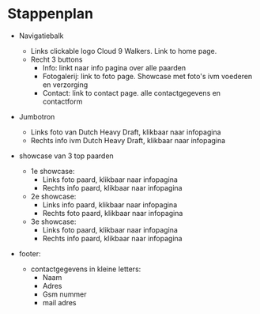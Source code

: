 # Stappenplan  
  
* Navigatiebalk
    * Links clickable logo Cloud 9 Walkers. Link to home page.
    * Recht 3 buttons
        * Info: linkt naar info pagina over alle paarden  
        * Fotogalerij: link to foto page. Showcase met foto's ivm voederen en verzorging  
        * Contact: link to contact page. alle contactgegevens en contactform  
  
* Jumbotron
    * Links foto van Dutch Heavy Draft, klikbaar naar infopagina
    * Rechts info ivm Dutch Heavy Draft, klikbaar naar infopagina
  
* showcase van 3 top paarden
    * 1e showcase:
        * Links foto paard, klikbaar naar infopagina
        * Rechts info paard, klikbaar naar infopagina
    * 2e showcase: 
        * Links info paard, klikbaar naar infopagina
        * Rechts foto paard, klikbaar naar infopagina
    * 3e showcase:
        * Links foto paard, klikbaar naar infopagina
        * Rechts info paard, klikbaar naar infopagina
  
* footer:
    * contactgegevens in kleine letters:
        * Naam
        * Adres
        * Gsm nummer
        * mail adres